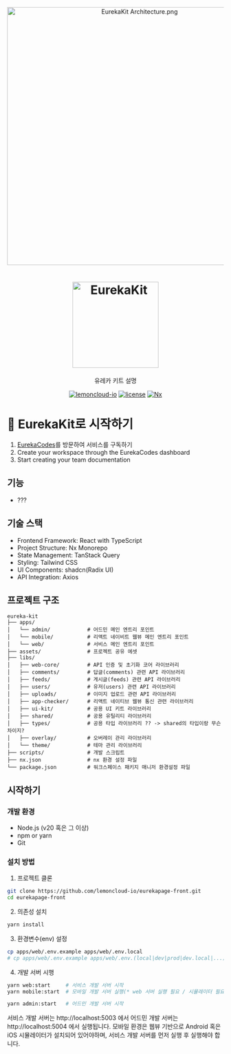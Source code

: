 <div align="center">
  <div>
    <img src="" width="600" alt="EurekaKit Architecture.png"/>
    <h1 align="center"><img src="" width="200" alt="EurekaKit"/></h1>
  </div>
  <p>
    유레카 키트 설명
  </p>
</div>

<div align="center" markdown="1">

[![lemoncloud-io](https://img.shields.io/badge/by-lemoncloud--io-ED6F31?logo=github)](https://github.com/lemoncloud-io)
[![license](https://img.shields.io/badge/license-MIT-211A4C.svg?logo=data:image/svg+xml;base64,PHN2ZyB4bWxucz0iaHR0cDovL3d3dy53My5vcmcvMjAwMC9zdmciIGZpbGw9Im5vbmUiIHN0cm9rZT0iI0ZGRiIgdmlld0JveD0iMCAwIDI0IDI0Ij48cGF0aCBzdHJva2UtbGluZWNhcD0icm91bmQiIHN0cm9rZS1saW5lam9pbj0icm91bmQiIHN0cm9rZS13aWR0aD0iMiIgZD0ibTMgNiAzIDFtMCAwLTMgOWE1IDUgMCAwIDAgNi4wMDEgME02IDdsMyA5TTYgN2w2LTJtNiAyIDMtMW0tMyAxLTMgOWE1IDUgMCAwIDAgNi4wMDEgME0xOCA3bDMgOW0tMy05LTYtMm0wLTJ2Mm0wIDE2VjVtMCAxNkg5bTMgMGgzIi8+PC9zdmc+)](https://github.com/lemoncloud-io/eurekabox-front/blob/main/LICENSE)
[![Nx](https://img.shields.io/badge/-Nx-143157?logo=nx&logoWidth=30)](https://nx.dev)

</div>

# 🌟 EurekaKit로 시작하기

1. [EurekaCodes](https://eureka.codes/)를 방문하여 서비스를 구독하기
2. Create your workspace through the EurekaCodes dashboard
3. Start creating your team documentation

## 기능

- ???

## 기술 스택

- Frontend Framework: React with TypeScript
- Project Structure: Nx Monorepo
- State Management: TanStack Query
- Styling: Tailwind CSS
- UI Components: shadcn(Radix UI)
- API Integration: Axios

## 프로젝트 구조

```
eureka-kit
├── apps/
│   └── admin/            # 어드민 메인 엔트리 포인트
│   └── mobile/           # 리액트 네이비트 웹뷰 메인 엔트리 포인트
│   └── web/              # 서비스 메인 엔트리 포인트
├── assets/               # 프로젝트 공유 에셋
├── libs/
│   ├── web-core/         # API 인증 및 초기화 코어 라이브러리
│   ├── comments/         # 답글(comments) 관련 API 라이브러리
│   ├── feeds/            # 게시글(feeds) 관련 API 라이브러리
│   ├── users/            # 유저(users) 관련 API 라이브러리
│   ├── uploads/          # 이미지 업로드 관련 API 라이브러리
│   ├── app-checker/      # 리액트 네이티브 웹뷰 통신 관련 라이브러리
│   ├── ui-kit/           # 공용 UI 키트 라이브러리
│   ├── shared/           # 공용 유틸리티 라이브러리
│   ├── types/            # 공용 타입 라이브러리 ?? -> shared의 타입이랑 무슨 차이지?
│   ├── overlay/          # 오버레이 관리 라이브러리
│   └── theme/            # 테마 관리 라이브러리
├── scripts/              # 개발 스크립트
├── nx.json               # nx 환경 설정 파일
└── package.json          # 워크스페이스 패키지 매니저 환경설정 파일
```

## 시작하기

### 개발 환경

- Node.js (v20 혹은 그 이상)
- npm or yarn
- Git

### 설치 방법

1. 프로젝트 클론

```bash
git clone https://github.com/lemoncloud-io/eurekapage-front.git
cd eurekapage-front
```

2. 의존성 설치

```bash
yarn install
```

3. 환경변수(env) 설정

```bash
cp apps/web/.env.example apps/web/.env.local
# cp apps/web/.env.example apps/web/.env.(local|dev|prod|dev.local|...)
```

4. 개발 서버 시행

```bash
yarn web:start     # 서비스 개발 서버 시작
yarn mobile:start  # 모바일 개발 서버 실행(* web 서버 실행 필요 / 시뮬레이터 필요)

yarn admin:start   # 어드민 개발 서버 시작
```

서비스 개발 서버는 http://localhost:5003 에서 어드민 개발 서버는 http://localhost:5004 에서 실행됩니다.
모바일 환경은 웹뷰 기반으로 Android 혹은 iOS 시뮬레이터가 설치되어 있어야하며,
서비스 개발 서버를 먼저 실행 후 실행해야 합니다.
